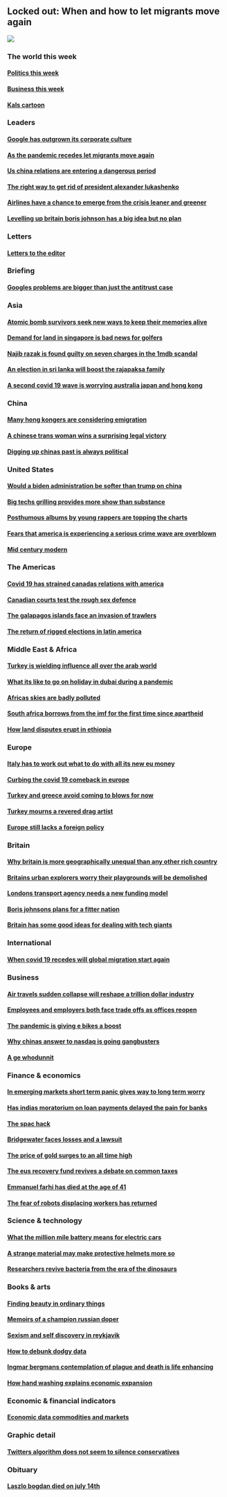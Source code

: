 ## Locked out: When and how to let migrants move again
![](./cover.jpg)
### The world this week
#### [Politics this week](./The%20world%20this%20week/politics-this-week.md)
#### [Business this week](./The%20world%20this%20week/business-this-week.md)
#### [Kals cartoon](./The%20world%20this%20week/kals-cartoon.md)
### Leaders
#### [Google has outgrown its corporate culture](./Leaders/google-has-outgrown-its-corporate-culture.md)
#### [As the pandemic recedes let migrants move again](./Leaders/as-the-pandemic-recedes-let-migrants-move-again.md)
#### [Us china relations are entering a dangerous period](./Leaders/us-china-relations-are-entering-a-dangerous-period.md)
#### [The right way to get rid of president alexander lukashenko](./Leaders/the-right-way-to-get-rid-of-president-alexander-lukashenko.md)
#### [Airlines have a chance to emerge from the crisis leaner and greener](./Leaders/airlines-have-a-chance-to-emerge-from-the-crisis-leaner-and-greener.md)
#### [Levelling up britain boris johnson has a big idea but no plan](./Leaders/levelling-up-britain-boris-johnson-has-a-big-idea-but-no-plan.md)
### Letters
#### [Letters to the editor](./Letters/letters-to-the-editor.md)
### Briefing
#### [Googles problems are bigger than just the antitrust case](./Briefing/googles-problems-are-bigger-than-just-the-antitrust-case.md)
### Asia
#### [Atomic bomb survivors seek new ways to keep their memories alive](./Asia/atomic-bomb-survivors-seek-new-ways-to-keep-their-memories-alive.md)
#### [Demand for land in singapore is bad news for golfers](./Asia/demand-for-land-in-singapore-is-bad-news-for-golfers.md)
#### [Najib razak is found guilty on seven charges in the 1mdb scandal](./Asia/najib-razak-is-found-guilty-on-seven-charges-in-the-1mdb-scandal.md)
#### [An election in sri lanka will boost the rajapaksa family](./Asia/an-election-in-sri-lanka-will-boost-the-rajapaksa-family.md)
#### [A second covid 19 wave is worrying australia japan and hong kong](./Asia/a-second-covid-19-wave-is-worrying-australia-japan-and-hong-kong.md)
### China
#### [Many hong kongers are considering emigration](./China/many-hong-kongers-are-considering-emigration.md)
#### [A chinese trans woman wins a surprising legal victory](./China/a-chinese-trans-woman-wins-a-surprising-legal-victory.md)
#### [Digging up chinas past is always political](./China/digging-up-chinas-past-is-always-political.md)
### United States
#### [Would a biden administration be softer than trump on china](./United%20States/would-a-biden-administration-be-softer-than-trump-on-china.md)
#### [Big techs grilling provides more show than substance](./United%20States/big-techs-grilling-provides-more-show-than-substance.md)
#### [Posthumous albums by young rappers are topping the charts](./United%20States/posthumous-albums-by-young-rappers-are-topping-the-charts.md)
#### [Fears that america is experiencing a serious crime wave are overblown](./United%20States/fears-that-america-is-experiencing-a-serious-crime-wave-are-overblown.md)
#### [Mid century modern](./United%20States/mid-century-modern.md)
### The Americas
#### [Covid 19 has strained canadas relations with america](./The%20Americas/covid-19-has-strained-canadas-relations-with-america.md)
#### [Canadian courts test the rough sex defence](./The%20Americas/canadian-courts-test-the-rough-sex-defence.md)
#### [The galapagos islands face an invasion of trawlers](./The%20Americas/the-galapagos-islands-face-an-invasion-of-trawlers.md)
#### [The return of rigged elections in latin america](./The%20Americas/the-return-of-rigged-elections-in-latin-america.md)
### Middle East & Africa
#### [Turkey is wielding influence all over the arab world](./Middle%20East%20&%20Africa/turkey-is-wielding-influence-all-over-the-arab-world.md)
#### [What its like to go on holiday in dubai during a pandemic](./Middle%20East%20&%20Africa/what-its-like-to-go-on-holiday-in-dubai-during-a-pandemic.md)
#### [Africas skies are badly polluted](./Middle%20East%20&%20Africa/africas-skies-are-badly-polluted.md)
#### [South africa borrows from the imf for the first time since apartheid](./Middle%20East%20&%20Africa/south-africa-borrows-from-the-imf-for-the-first-time-since-apartheid.md)
#### [How land disputes erupt in ethiopia](./Middle%20East%20&%20Africa/how-land-disputes-erupt-in-ethiopia.md)
### Europe
#### [Italy has to work out what to do with all its new eu money](./Europe/italy-has-to-work-out-what-to-do-with-all-its-new-eu-money.md)
#### [Curbing the covid 19 comeback in europe](./Europe/curbing-the-covid-19-comeback-in-europe.md)
#### [Turkey and greece avoid coming to blows for now](./Europe/turkey-and-greece-avoid-coming-to-blows-for-now.md)
#### [Turkey mourns a revered drag artist](./Europe/turkey-mourns-a-revered-drag-artist.md)
#### [Europe still lacks a foreign policy](./Europe/europe-still-lacks-a-foreign-policy.md)
### Britain
#### [Why britain is more geographically unequal than any other rich country](./Britain/why-britain-is-more-geographically-unequal-than-any-other-rich-country.md)
#### [Britains urban explorers worry their playgrounds will be demolished](./Britain/britains-urban-explorers-worry-their-playgrounds-will-be-demolished.md)
#### [Londons transport agency needs a new funding model](./Britain/londons-transport-agency-needs-a-new-funding-model.md)
#### [Boris johnsons plans for a fitter nation](./Britain/boris-johnsons-plans-for-a-fitter-nation.md)
#### [Britain has some good ideas for dealing with tech giants](./Britain/britain-has-some-good-ideas-for-dealing-with-tech-giants.md)
### International
#### [When covid 19 recedes will global migration start again](./International/when-covid-19-recedes-will-global-migration-start-again.md)
### Business
#### [Air travels sudden collapse will reshape a trillion dollar industry](./Business/air-travels-sudden-collapse-will-reshape-a-trillion-dollar-industry.md)
#### [Employees and employers both face trade offs as offices reopen](./Business/employees-and-employers-both-face-trade-offs-as-offices-reopen.md)
#### [The pandemic is giving e bikes a boost](./Business/the-pandemic-is-giving-e-bikes-a-boost.md)
#### [Why chinas answer to nasdaq is going gangbusters](./Business/why-chinas-answer-to-nasdaq-is-going-gangbusters.md)
#### [A ge whodunnit](./Business/a-ge-whodunnit.md)
### Finance & economics
#### [In emerging markets short term panic gives way to long term worry](./Finance%20&%20economics/in-emerging-markets-short-term-panic-gives-way-to-long-term-worry.md)
#### [Has indias moratorium on loan payments delayed the pain for banks](./Finance%20&%20economics/has-indias-moratorium-on-loan-payments-delayed-the-pain-for-banks.md)
#### [The spac hack](./Finance%20&%20economics/the-spac-hack.md)
#### [Bridgewater faces losses and a lawsuit](./Finance%20&%20economics/bridgewater-faces-losses-and-a-lawsuit.md)
#### [The price of gold surges to an all time high](./Finance%20&%20economics/the-price-of-gold-surges-to-an-all-time-high.md)
#### [The eus recovery fund revives a debate on common taxes](./Finance%20&%20economics/the-eus-recovery-fund-revives-a-debate-on-common-taxes.md)
#### [Emmanuel farhi has died at the age of 41](./Finance%20&%20economics/emmanuel-farhi-has-died-at-the-age-of-41.md)
#### [The fear of robots displacing workers has returned](./Finance%20&%20economics/the-fear-of-robots-displacing-workers-has-returned.md)
### Science & technology
#### [What the million mile battery means for electric cars](./Science%20&%20technology/what-the-million-mile-battery-means-for-electric-cars.md)
#### [A strange material may make protective helmets more so](./Science%20&%20technology/a-strange-material-may-make-protective-helmets-more-so.md)
#### [Researchers revive bacteria from the era of the dinosaurs](./Science%20&%20technology/researchers-revive-bacteria-from-the-era-of-the-dinosaurs.md)
### Books & arts
#### [Finding beauty in ordinary things](./Books%20&%20arts/finding-beauty-in-ordinary-things.md)
#### [Memoirs of a champion russian doper](./Books%20&%20arts/memoirs-of-a-champion-russian-doper.md)
#### [Sexism and self discovery in reykjavik](./Books%20&%20arts/sexism-and-self-discovery-in-reykjavik.md)
#### [How to debunk dodgy data](./Books%20&%20arts/how-to-debunk-dodgy-data.md)
#### [Ingmar bergmans contemplation of plague and death is life enhancing](./Books%20&%20arts/ingmar-bergmans-contemplation-of-plague-and-death-is-life-enhancing.md)
#### [How hand washing explains economic expansion](./Books%20&%20arts/how-hand-washing-explains-economic-expansion.md)
### Economic & financial indicators
#### [Economic data commodities and markets](./Economic%20&%20financial%20indicators/economic-data-commodities-and-markets.md)
### Graphic detail
#### [Twitters algorithm does not seem to silence conservatives](./Graphic%20detail/twitters-algorithm-does-not-seem-to-silence-conservatives.md)
### Obituary
#### [Laszlo bogdan died on july 14th](./Obituary/laszlo-bogdan-died-on-july-14th.md)
